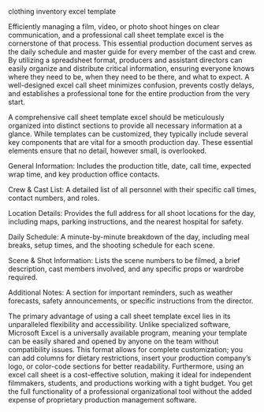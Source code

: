clothing inventory excel template


Efficiently managing a film, video, or photo shoot hinges on clear communication, and a professional call sheet template excel is the cornerstone of that process. This essential production document serves as the daily schedule and master guide for every member of the cast and crew. By utilizing a spreadsheet format, producers and assistant directors can easily organize and distribute critical information, ensuring everyone knows where they need to be, when they need to be there, and what to expect. A well-designed excel call sheet minimizes confusion, prevents costly delays, and establishes a professional tone for the entire production from the very start.



A comprehensive call sheet template excel should be meticulously organized into distinct sections to provide all necessary information at a glance. While templates can be customized, they typically include several key components that are vital for a smooth production day. These essential elements ensure that no detail, however small, is overlooked.




General Information: Includes the production title, date, call time, expected wrap time, and key production office contacts.


Crew & Cast List: A detailed list of all personnel with their specific call times, contact numbers, and roles.


Location Details: Provides the full address for all shoot locations for the day, including maps, parking instructions, and the nearest hospital for safety.


Daily Schedule: A minute-by-minute breakdown of the day, including meal breaks, setup times, and the shooting schedule for each scene.


Scene & Shot Information: Lists the scene numbers to be filmed, a brief description, cast members involved, and any specific props or wardrobe required.


Additional Notes: A section for important reminders, such as weather forecasts, safety announcements, or specific instructions from the director.





The primary advantage of using a call sheet template excel lies in its unparalleled flexibility and accessibility. Unlike specialized software, Microsoft Excel is a universally available program, meaning your template can be easily shared and opened by anyone on the team without compatibility issues. This format allows for complete customization; you can add columns for dietary restrictions, insert your production company’s logo, or color-code sections for better readability. Furthermore, using an excel call sheet is a cost-effective solution, making it ideal for independent filmmakers, students, and productions working with a tight budget. You get the full functionality of a professional organizational tool without the added expense of proprietary production management software.
